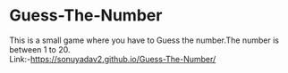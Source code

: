 # Guess-The-Number
This is a small game where you have to Guess the number.The number is between 1 to 20.<br>
Link:-https://sonuyadav2.github.io/Guess-The-Number/
